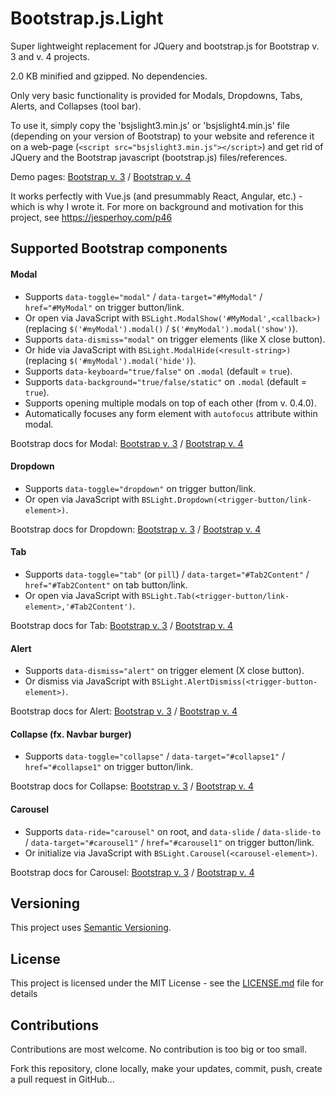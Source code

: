 ﻿# Bootstrap.js.Light

Super lightweight replacement for JQuery and bootstrap.js for Bootstrap v. 3 and v. 4 projects.

2.0 KB minified and gzipped. No dependencies.

Only very basic functionality is provided for Modals, Dropdowns, Tabs, Alerts, and Collapses (tool bar).

To use it, simply copy the 'bsjslight3.min.js' or 'bsjslight4.min.js' file (depending on your version of Bootstrap)
to your website and reference it on a web-page (`<script src="bsjslight3.min.js"></script>`) and get rid of JQuery and the Bootstrap javascript (bootstrap.js) files/references.


Demo pages: [Bootstrap v. 3](https://jesperhoy.github.io/bootstrap.js.light/demo-bs3.html) / [Bootstrap v. 4](<https://jesperhoy.github.io/bootstrap.js.light/demo-bs4.html>)

It works perfectly with Vue.js (and presummably React, Angular, etc.) - which is why I wrote it.
 For more on background and motivation for this project, see <https://jesperhoy.com/p46>


## Supported Bootstrap components

#### Modal

- Supports `data-toggle="modal"` / `data-target="#MyModal"` / `href="#MyModal"` on trigger button/link.
- Or open via JavaScript with `BSLight.ModalShow('#MyModal',<callback>)`
    (replacing `$('#myModal').modal()` / `$('#myModal').modal('show')`).
- Supports `data-dismiss="modal"` on trigger elements (like X close button).
- Or hide via JavaScript with `BSLight.ModalHide(<result-string>)`
    (replacing `$('#myModal').modal('hide')`).
- Supports `data-keyboard="true/false"` on `.modal` (default = `true`).
- Supports `data-background="true/false/static"` on `.modal` (default = `true`).
- Supports opening multiple modals on top of each other (from v. 0.4.0).
- Automatically focuses any form element with `autofocus` attribute within modal.

Bootstrap docs for Modal: [Bootstrap v. 3](https://getbootstrap.com/docs/3.4/javascript/#modals) / [Bootstrap v. 4](https://getbootstrap.com/docs/4.3/components/modal/)

#### Dropdown


- Supports `data-toggle="dropdown"` on trigger button/link.
- Or open via JavaScript with `BSLight.Dropdown(<trigger-button/link-element>)`.

Bootstrap docs for Dropdown: [Bootstrap v. 3](https://getbootstrap.com/docs/3.4/javascript/#dropdowns) / [Bootstrap v. 4](https://getbootstrap.com/docs/4.3/components/dropdowns/)

#### Tab

- Supports `data-toggle="tab"` (or `pill`) / `data-target="#Tab2Content"` / `href="#Tab2Content"` on tab button/link.
- Or open via JavaScript with `BSLight.Tab(<trigger-button/link-element>,'#Tab2Content')`.

Bootstrap docs for Tab: [Bootstrap v. 3](https://getbootstrap.com/docs/3.4/javascript/#tabs) / [Bootstrap v. 4](https://getbootstrap.com/docs/4.3/components/navs/#tabs)

#### Alert

- Supports `data-dismiss="alert"` on trigger element (X close button).
- Or dismiss via JavaScript with `BSLight.AlertDismiss(<trigger-button-element>)`.

Bootstrap docs for Alert: [Bootstrap v. 3](https://getbootstrap.com/docs/3.4/javascript/#alerts) / [Bootstrap v. 4](https://getbootstrap.com/docs/4.3/components/alerts/)

#### Collapse (fx. Navbar burger)

- Supports `data-toggle="collapse"` / `data-target="#collapse1"` / `href="#collapse1"` on trigger button/link.
 
Bootstrap docs for Collapse: [Bootstrap v. 3](https://getbootstrap.com/docs/3.4/javascript/#collapse) / [Bootstrap v. 4](https://getbootstrap.com/docs/4.3/components/collapse/)

#### Carousel

- Supports `data-ride="carousel"` on root, and `data-slide` / `data-slide-to` / `data-target="#carousel1"` / `href="#carousel1"` on trigger button/link.
- Or initialize via JavaScript with `BSLight.Carousel(<carousel-element>)`.

Bootstrap docs for Carousel: [Bootstrap v. 3](https://getbootstrap.com/docs/3.4/javascript/#carousel) / [Bootstrap v. 4](https://getbootstrap.com/docs/4.3/components/carousel/)


## Versioning

This project uses [Semantic Versioning](https://semver.org/).

## License

This project is licensed under the MIT License - see the [LICENSE.md](LICENSE.md) file for details

## Contributions

Contributions are most welcome. No contribution is too big or too small.

Fork this repository, clone locally, make your updates, commit, push, create a pull request in GitHub...

